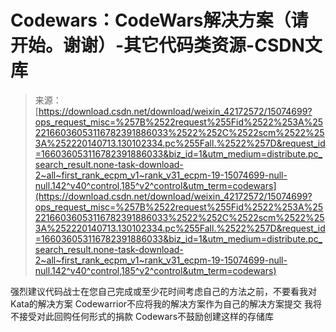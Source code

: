 <!--yml
category: codewars
date: 2022-08-13 11:31:48
-->

# Codewars：CodeWars解决方案（请开始。谢谢）-其它代码类资源-CSDN文库

> 来源：[https://download.csdn.net/download/weixin_42172572/15074699?ops_request_misc=%257B%2522request%255Fid%2522%253A%2522166036053116782391886033%2522%252C%2522scm%2522%253A%252220140713.130102334.pc%255Fall.%2522%257D&request_id=166036053116782391886033&biz_id=1&utm_medium=distribute.pc_search_result.none-task-download-2~all~first_rank_ecpm_v1~rank_v31_ecpm-19-15074699-null-null.142^v40^control,185^v2^control&utm_term=codewars](https://download.csdn.net/download/weixin_42172572/15074699?ops_request_misc=%257B%2522request%255Fid%2522%253A%2522166036053116782391886033%2522%252C%2522scm%2522%253A%252220140713.130102334.pc%255Fall.%2522%257D&request_id=166036053116782391886033&biz_id=1&utm_medium=distribute.pc_search_result.none-task-download-2~all~first_rank_ecpm_v1~rank_v31_ecpm-19-15074699-null-null.142^v40^control,185^v2^control&utm_term=codewars)

强烈建议代码战士在您自己完成或至少花时间考虑自己的方法之前，不要看我对Kata的解决方案 Codewarrior不应将我的解决方案作为自己的解决方案提交 我将不接受对此回购任何形式的捐款 Codewars不鼓励创建这样的存储库